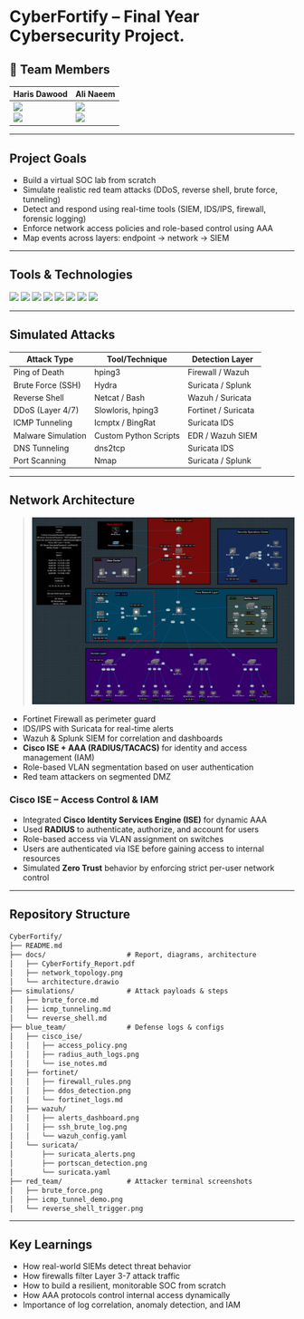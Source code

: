 # CyberFortify – Final Year Cybersecurity Project.

## 👤 Team Members

| Haris Dawood | Ali Naeem |
|--------------|-----------|
| <a href="mailto:harisdawoodofficial@gmail.com"><img src="https://img.shields.io/badge/Gmail-D14836?style=for-the-badge&logo=gmail&logoColor=white"/></a> <br> <a href="https://www.linkedin.com/in/haris-dawood-b69195282"><img src="https://img.shields.io/badge/LinkedIn-0077B5?style=for-the-badge&logo=linkedin&logoColor=white"/></a> | <a href="mailto:ali00xac@gmail.com"><img src="https://img.shields.io/badge/Gmail-D14836?style=for-the-badge&logo=gmail&logoColor=white"/></a> <br> <a href="https://www.linkedin.com/in/ali-naeem-908545372/"><img src="https://img.shields.io/badge/LinkedIn-0077B5?style=for-the-badge&logo=linkedin&logoColor=white"/></a> |

---

## Project Goals
- Build a virtual SOC lab from scratch
- Simulate realistic red team attacks (DDoS, reverse shell, brute force, tunneling)
- Detect and respond using real-time tools (SIEM, IDS/IPS, firewall, forensic logging)
- Enforce network access policies and role-based control using AAA
- Map events across layers: endpoint → network → SIEM

---

## Tools & Technologies

<p align="left">
  <img src="https://img.shields.io/badge/Fortinet-FC1F1F?style=for-the-badge&logo=fortinet&logoColor=white"/>
  <img src="https://img.shields.io/badge/Wazuh-0077C8?style=for-the-badge&logo=wazuh&logoColor=white"/>
  <img src="https://img.shields.io/badge/Suricata-F5821F?style=for-the-badge&logo=data:image/svg+xml;base64,&logoColor=white"/>
  <img src="https://img.shields.io/badge/Splunk-000000?style=for-the-badge&logo=splunk&logoColor=white"/>
  <img src="https://img.shields.io/badge/EVE--NG-000000?style=for-the-badge&logo=gnubash&logoColor=white"/>
  <img src="https://img.shields.io/badge/Kali_Linux-557C94?style=for-the-badge&logo=kalilinux&logoColor=white"/>
  <img src="https://img.shields.io/badge/Windows_Server-00ADEF?style=for-the-badge&logo=windows&logoColor=white"/>
  <img src="https://img.shields.io/badge/Cisco_ISE-1D9BD1?style=for-the-badge&logo=cisco&logoColor=white"/>
</p>

---

## Simulated Attacks

| Attack Type          | Tool/Technique         | Detection Layer        |
|----------------------|------------------------|------------------------|
| Ping of Death        | hping3                 | Firewall / Wazuh       |
| Brute Force (SSH)    | Hydra                  | Suricata / Splunk      |
| Reverse Shell        | Netcat / Bash          | Wazuh / Suricata       |
| DDoS (Layer 4/7)     | Slowloris, hping3      | Fortinet / Suricata    |
| ICMP Tunneling       | Icmptx / BingRat       | Suricata IDS           |
| Malware Simulation   | Custom Python Scripts  | EDR / Wazuh SIEM       |
| DNS Tunneling        | dns2tcp                | Suricata IDS           |
| Port Scanning        | Nmap                   | Suricata / Splunk      |

---

## Network Architecture

> ![Topology Preview](docs/network_topology.jpg)

- Fortinet Firewall as perimeter guard
- IDS/IPS with Suricata for real-time alerts
- Wazuh & Splunk SIEM for correlation and dashboards
- **Cisco ISE + AAA (RADIUS/TACACS)** for identity and access management (IAM)
- Role-based VLAN segmentation based on user authentication
- Red team attackers on segmented DMZ

### Cisco ISE – Access Control & IAM
- Integrated **Cisco Identity Services Engine (ISE)** for dynamic AAA
- Used **RADIUS** to authenticate, authorize, and account for users
- Role-based access via VLAN assignment on switches
- Users are authenticated via ISE before gaining access to internal resources
- Simulated **Zero Trust** behavior by enforcing strict per-user network control

---

## Repository Structure

```
CyberFortify/
├── README.md
├── docs/                    # Report, diagrams, architecture
│   ├── CyberFortify_Report.pdf
│   ├── network_topology.png
│   └── architecture.drawio
├── simulations/             # Attack payloads & steps
│   ├── brute_force.md
│   ├── icmp_tunneling.md
│   └── reverse_shell.md
├── blue_team/               # Defense logs & configs
│   ├── cisco_ise/
│   │   ├── access_policy.png
│   │   ├── radius_auth_logs.png
│   │   └── ise_notes.md
│   ├── fortinet/
│   │   ├── firewall_rules.png
│   │   ├── ddos_detection.png
│   │   └── fortinet_logs.md
│   ├── wazuh/
│   │   ├── alerts_dashboard.png
│   │   ├── ssh_brute_log.png
│   │   └── wazuh_config.yaml
│   └── suricata/
│       ├── suricata_alerts.png
│       ├── portscan_detection.png
│       └── suricata.yaml
├── red_team/                # Attacker terminal screenshots
│   ├── brute_force.png
│   ├── icmp_tunnel_demo.png
│   └── reverse_shell_trigger.png
```

---

## Key Learnings
- How real-world SIEMs detect threat behavior
- How firewalls filter Layer 3-7 attack traffic
- How to build a resilient, monitorable SOC from scratch
- How AAA protocols control internal access dynamically
- Importance of log correlation, anomaly detection, and IAM
